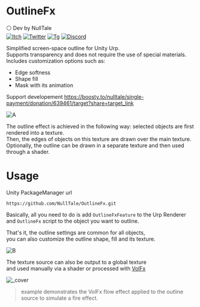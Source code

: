 # OutlineFx
⚪ Dev by NullTale<br>
[![Itch](https://img.shields.io/badge/Web-Itch?logo=Itch.io&color=white)](https://nulltale.itch.io)
[![Twitter](https://img.shields.io/badge/Twitter-Twitter?logo=X&color=red)](https://x.com/NullTale)
[![Tg](https://img.shields.io/badge/Tg-Telegram?logo=telegram&color=white)](https://t.me/nulltalescape)
[![Discord](https://img.shields.io/badge/Discord-Discord?logo=discord&color=white)](https://discord.gg/CkdQvtA5un)

Simplified screen-space outline for Unity Urp.<br>
Supports transparency and does not require the use of special materials.<br>
Includes customization options such as:<br>
- Edge softness
- Shape fill
- Mask with its animation

Support developement https://boosty.to/nulltale/single-payment/donation/639461/target?share=target_link

![A](https://github.com/NullTale/OutlineFx/assets/1497430/d6367587-2203-47e7-8a13-6d16195f2adc)

The outline effect is achieved in the following way: selected objects are first rendered into a texture.<br>
Then, the edges of objects on this texture are drawn over the main texture.<br>
Optionally, the outline can be drawn in a separate texture and then used through a shader.<br>


# Usage
Unity PackageManager url
```
https://github.com/NullTale/OutlineFx.git
```
Basically, all you need to do is add `OutlineFxFeature` to the Urp Renderer<br>
and `OutlineFx` script to the object you want to outline.<br>

That's it, the outline settings are common for all objects,<br>
you can also customize the outline shape, fill and its texture.

![B](https://github.com/NullTale/OutlineFx/assets/1497430/2d05e249-61dd-40e8-af98-cc3a645495c8)

The texture source can also be output to a global texture <br>
and used manually via a shader or processed with [VolFx](https://github.com/NullTale/VolFx)

![ _cover](https://github.com/user-attachments/assets/5a95752e-e751-4377-b102-898415db8362)<br>
> example demonstrates the VolFx flow effect applied to the outline source to simulate a fire effect.

